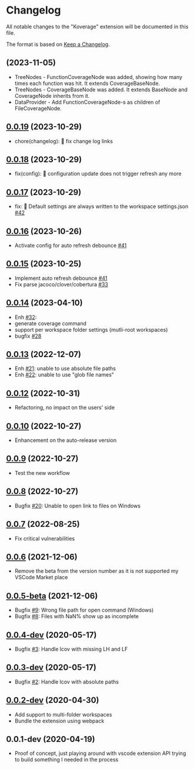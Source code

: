 # Changelog

All notable changes to the "Koverage" extension will be documented in this file.

The format is based on [Keep a Changelog](https://keepachangelog.com/en/1.0.0/).

## (2023-11-05)
- TreeNodes - FunctionCoverageNode was added, showing how many times each function was hit. It extends CoverageBaseNode.
- TreeNodes - CoverageBaseNode was added. It extends BaseNode and CoverageNode inherits from it.
- DataProvider - Add FunctionCoverageNode-s as children of FileCoverageNode.

## [0.0.19](https://github.com/tenninebt/vscode-koverage/compare/v0.0.18...v0.0.19) (2023-10-29)
- chore(changelog): :memo: fix change log links

## [0.0.18](https://github.com/tenninebt/vscode-koverage/compare/v0.0.17...v0.0.18) (2023-10-29)
- fix(config): :bug: configuration update does not trigger refresh any more

## [0.0.17](https://github.com/tenninebt/vscode-koverage/compare/v0.0.16...v0.0.17) (2023-10-29)
- fix: :bug: Default settings are always written to the workspace settings.json [#42](https://github.com/tenninebt/vscode-koverage/issues/42)

## [0.0.16](https://github.com/tenninebt/vscode-koverage/compare/v0.0.15...v0.0.16) (2023-10-26)
- Activate config for auto refresh debounce [#41](https://github.com/tenninebt/vscode-koverage/issues/41)

## [0.0.15](https://github.com/tenninebt/vscode-koverage/compare/v0.0.14...v0.0.15) (2023-10-25)
- Implement auto refresh debounce [#41](https://github.com/tenninebt/vscode-koverage/issues/41)
- Fix parse jacoco/clover/cobertura [#33](https://github.com/tenninebt/vscode-koverage/issues/33)

## [0.0.14](https://github.com/tenninebt/vscode-koverage/compare/v0.0.13...v0.0.14) (2023-04-10)
- Enh [#32](https://github.com/tenninebt/vscode-koverage/pull/32): 
- generate coverage command
- support per workspace folder settings (mutli-root workspaces)
- bugfix [#28](https://github.com/tenninebt/vscode-koverage/pull/28)

## [0.0.13](https://github.com/tenninebt/vscode-koverage/compare/v0.0.12...v0.0.13) (2022-12-07)
- Enh [#21](https://github.com/tenninebt/vscode-koverage/issues/21): unable to use absolute file paths
- Enh [#22](https://github.com/tenninebt/vscode-koverage/issues/22): unable to use "glob file names"

## [0.0.12](https://github.com/tenninebt/vscode-koverage/compare/0.0.10...v0.0.12) (2022-10-31)
- Refactoring, no impact on the users' side

## [0.0.10](https://github.com/tenninebt/vscode-koverage/compare/0.0.9...0.0.10) (2022-10-27)
- Enhancement on the auto-release version

## [0.0.9](https://github.com/tenninebt/vscode-koverage/compare/0.0.8...0.0.9) (2022-10-27)
- Test the new workflow

## [0.0.8](https://github.com/tenninebt/vscode-koverage/compare/0.0.7...0.0.8) (2022-10-27)
- Bugfix [#20](https://github.com/tenninebt/vscode-koverage/issues/20): Unable to open link to files on Windows

## [0.0.7](https://github.com/tenninebt/vscode-koverage/compare/0.0.6...0.0.7) (2022-08-25)
- Fix critical vulnerabilities

## [0.0.6](https://github.com/tenninebt/vscode-koverage/compare/0.0.5-dev...0.0.6) (2021-12-06)
- Remove the beta from the version number as it is not supported my VSCode Market place

## [0.0.5-beta](https://github.com/tenninebt/vscode-koverage/compare/0.0.4-dev...0.0.5-beta) (2021-12-06)
- Bugfix [#9](https://github.com/tenninebt/vscode-koverage/pull/9): Wrong file path for open command (Windows)
- Bugfix [#8](https://github.com/tenninebt/vscode-koverage/issues/8): Files with NaN% show up as incomplete

## [0.0.4-dev](https://github.com/tenninebt/vscode-koverage/compare/0.0.3-dev...0.0.4-dev) (2020-05-17)

- Bugfix [#3](https://github.com/tenninebt/vscode-koverage/issues/3): Handle lcov with missing LH and LF 

## [0.0.3-dev](https://github.com/tenninebt/vscode-koverage/compare/0.0.2-dev...0.0.3-dev) (2020-05-17)

- Bugfix [#2](https://github.com/tenninebt/vscode-koverage/issues/2): Handle lcov with absolute paths 

## [0.0.2-dev](https://github.com/tenninebt/vscode-koverage/compare/0.0.1-dev...0.0.2-dev) (2020-04-30)

- Add support to multi-folder workspaces
- Bundle the extension using webpack

## 0.0.1-dev (2020-04-19)

- Proof of concept, just playing around with vscode extension API trying to build something I needed in the process
